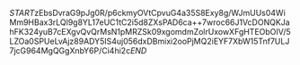 $START$zEbsDvraG9pJg0R/p6ckmyOVtCpvuG4a35S8Exy8g/WJmUUs04WiMm9HBax3rLQl9g8YL17eUC1tC2i5d8ZXsPAD6ca++7wroc66J1VcDONQKJahFK324yuB7cEXgvQvQrMsN1pMRZSk09xgomdmZolrUxowXFgHTEObOIV/5LZOa0SPUeLvAjz89ADY5IS4uj056dxDBmixi2ooPjMQ2iEYF7XbW15Tnf7ULJ7jcG964MgQGgXnbY6P/Ci4hi2c$END$